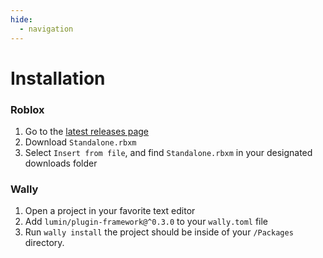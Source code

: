 ```yaml
---
hide:
  - navigation
---
```


# Installation

### Roblox

1. Go to the [latest releases page](https://github.com/luminlabsdev/plugin-framework/releases/latest)
2. Download `Standalone.rbxm`
3. Select `Insert from file`, and find `Standalone.rbxm` in your designated downloads folder

### Wally

1. Open a project in your favorite text editor
2. Add `lumin/plugin-framework@^0.3.0` to your `wally.toml` file
3. Run `wally install` the project should be inside of your `/Packages` directory.
